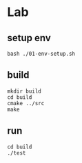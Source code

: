 # Lab
## setup env
```
bash ./01-env-setup.sh
```

## build
```
mkdir build
cd build
cmake ../src
make
```

## run
```
cd build
./test
```